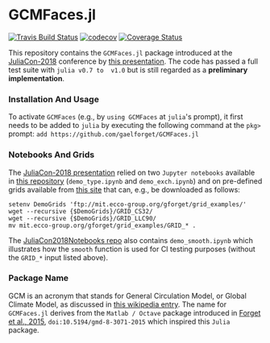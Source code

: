 # GCMFaces.jl


[![Travis Build Status](https://api.travis-ci.org/gaelforget/GCMFaces_jl.svg?branch=master)](https://travis-ci.org/gaelforget/GCMFaces_jl)
[![codecov](https://codecov.io/gh/gaelforget/GCMFaces_jl/branch/master/graph/badge.svg)](https://codecov.io/gh/gaelforget/GCMFaces_jl)
[![Coverage Status](https://coveralls.io/repos/github/gaelforget/GCMFaces_jl/badge.svg?branch=master)](https://coveralls.io/github/gaelforget/GCMFaces_jl?branch=master)

This repository contains the `GCMFaces.jl` package introduced at the [JuliaCon-2018](http://juliacon.org/2018/) conference by [this presentation](https://youtu.be/RDxAy_zSUvg). The code has passed a full test suite with `julia v0.7 to  v1.0` but is still regarded as a **preliminary implementation**.

### Installation And Usage

To activate `GCMFaces`  (e.g., by `using GCMFaces` at `julia`'s prompt), it first needs to be added to `julia` by executing the following command at the `pkg>` prompt: `add https://github.com/gaelforget/GCMFaces.jl`


### Notebooks And Grids

The [JuliaCon-2018 presentation](https://youtu.be/RDxAy_zSUvg) relied on two `Jupyter notebooks` available in [this repository](https://github.com/gaelforget/JuliaCon2018Notebooks.git) (`demo_type.ipynb` and `demo_exch.ipynb`) and on pre-defined grids available from [this site](http://mit.ecco-group.org/opendap/gforget/grid_examples/contents.html) that can, e.g., be downloaded as follows:

```
setenv DemoGrids 'ftp://mit.ecco-group.org/gforget/grid_examples/'
wget --recursive {$DemoGrids}/GRID_CS32/
wget --recursive {$DemoGrids}/GRID_LLC90/
mv mit.ecco-group.org/gforget/grid_examples/GRID_* .
```

The [JuliaCon2018Notebooks repo](https://github.com/gaelforget/JuliaCon2018Notebooks.git) also contains `demo_smooth.ipynb` which illustrates how the `smooth` function is used for CI testing purposes (without the `GRID_*` input listed above). 

### Package Name

GCM is an acronym that stands for General Circulation Model, or Global Climate Model, as discussed in [this wikipedia entry](https://en.wikipedia.org/wiki/General_circulation_model). The name for `GCMFaces.jl` derives from the `Matlab / Octave` package introduced in [Forget et al., 2015](http://www.geosci-model-dev.net/8/3071/2015/), `doi:10.5194/gmd-8-3071-2015` which inspired this `Julia` package.
